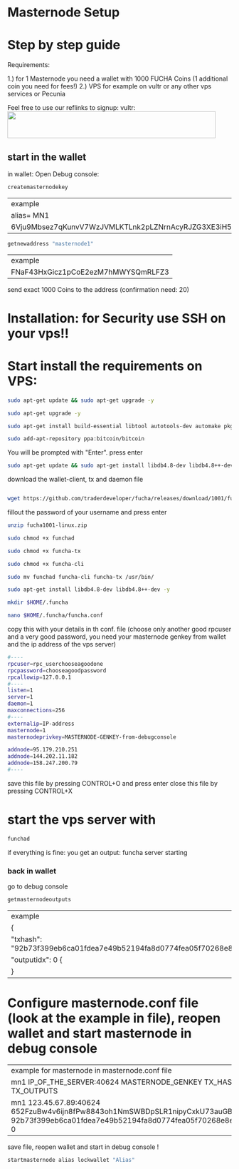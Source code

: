 # Masternode Setup  
# Step by step guide
 

Requirements: 	

1.) for 1 Masternode you need a wallet with 1000 FUCHA Coins (1 additional coin you need for fees!)
2.) VPS for example on vultr or any other vps services or Pecunia  

Feel free to use our reflinks to signup: 
vultr: <a href="https://www.vultr.com/?ref=8913368"><img src="https://www.vultr.com/media/banners/banner_468x60.png" width="468" height="60"></a>

 
## start in the wallet 
in wallet: Open Debug console: 

```bash
createmasternodekey
```

<table>
<tr><td>example</td></tr>
<tr><td>alias= MN1</td></tr>
<tr><td>6Vju9Mbsez7qKunvV7WzJVMLKTLnk2pLZNrnAcyRJZG3XE3iH58</td></tr>
</table>

```bash
getnewaddress "masternode1"  
```

<table>
<tr><td>example</td></tr>
<tr><td>FNaF43HxGicz1pCoE2ezM7hMWYSQmRLFZ3</td></tr>
</table>

send exact 1000 Coins to the address (confirmation need: 20) 


# Installation: for Security use SSH on your vps!!

# Start install the requirements on VPS:

```bash
sudo apt-get update && sudo apt-get upgrade -y
```
```bash
sudo apt-get upgrade -y
```
```bash
sudo apt-get install build-essential libtool autotools-dev automake pkg-config libssl-dev libevent-dev bsdmainutils python3 libboost-system-dev libboost-filesystem-dev libboost-chrono-dev libboost-test-dev libboost-thread-dev libboost-all-dev libboost-program-options-dev libminiupnpc-dev libzmq3-dev libprotobuf-dev protobuf-compiler unzip software-properties-common cmake -y
```
```bash
sudo add-apt-repository ppa:bitcoin/bitcoin
```
You will be prompted with "Enter". press enter

```bash
sudo apt-get update && sudo apt-get install libdb4.8-dev libdb4.8++-dev -y
```

download the wallet-client, tx and daemon file

```bash

wget https://github.com/traderdeveloper/fucha/releases/download/1001/fucha1001-linux.zip
```
fillout the password of your username and press enter


```bash
unzip fucha1001-linux.zip
```
```bash
sudo chmod +x funchad
```
```bash
sudo chmod +x funcha-tx
```
```bash
sudo chmod +x funcha-cli
```
```bash
sudo mv funchad funcha-cli funcha-tx /usr/bin/
```
```bash
sudo apt-get install libdb4.8-dev libdb4.8++-dev -y
```
```bash
mkdir $HOME/.funcha
```
```bash
nano $HOME/.funcha/funcha.conf
```

copy this with your details in th conf. file (choose only another good rpcuser and a very good password, you need your masternode genkey from wallet and the ip address of the vps server)
```bash
#----
rpcuser=rpc_userchooseagoodone
rpcpassword=chooseagoodpassword
rpcallowip=127.0.0.1
#----
listen=1
server=1
daemon=1
maxconnections=256
#----
externalip=IP-address
masternode=1
masternodeprivkey=MASTERNODE-GENKEY-from-debugconsole

addnode=95.179.210.251
addnode=144.202.11.182
addnode=158.247.200.79
#----
```
save this file by pressing CONTROL+O and press enter
close this file by pressing CONTROL+X

# start the vps server with

```bash
funchad
```
if everything is fine: you get an output: funcha server starting




### back in wallet
 
go to debug console

```bash
getmasternodeoutputs
```
<table>
<tr><td>example</td></tr>
 <tr><td>{</td></tr>
<tr><td>    "txhash": "92b73f399eb6ca01fdea7e49b52194fa8d0774fea05f70268e8e78f286c2948a", </td></tr>
<tr><td>     "outputidx": 0 {</td></tr>
<tr><td>   }</td></tr>
</table>


# Configure masternode.conf file (look at the example in file), reopen wallet and start masternode in debug console

<table>
<tr><td>example for masternode in masternode.conf file </td></tr>
<tr><td>mn1 IP_OF_THE_SERVER:40624 MASTERNODE_GENKEY TX_HASH TX_OUTPUTS</td></tr>
<tr><td>mn1 123.45.67.89:40624 652FzuBw4v6ijn8fPw8843oh1NmSWBDpSLR1nipyCxkU73auGBx 92b73f399eb6ca01fdea7e49b52194fa8d0774fea05f70268e8e78f286c2948a 0</td></tr>
</table>

save file, reopen wallet and start in debug console !

```bash
startmasternode alias lockwallet "Alias"
```
